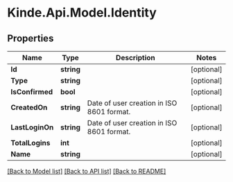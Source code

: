 # Kinde.Api.Model.Identity

## Properties

Name | Type | Description | Notes
------------ | ------------- | ------------- | -------------
**Id** | **string** |  | [optional] 
**Type** | **string** |  | [optional] 
**IsConfirmed** | **bool** |  | [optional] 
**CreatedOn** | **string** | Date of user creation in ISO 8601 format. | [optional] 
**LastLoginOn** | **string** | Date of user creation in ISO 8601 format. | [optional] 
**TotalLogins** | **int** |  | [optional] 
**Name** | **string** |  | [optional] 

[[Back to Model list]](../README.md#documentation-for-models) [[Back to API list]](../README.md#documentation-for-api-endpoints) [[Back to README]](../README.md)

